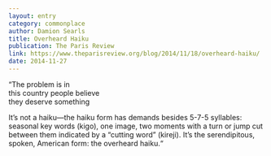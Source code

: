 ```yaml
---
layout: entry
category: commonplace
author: Damion Searls
title: Overheard Haiku
publication: The Paris Review
link: https://www.theparisreview.org/blog/2014/11/18/overheard-haiku/
date: 2014-11-27
---
```


“The problem is in
<br>this country people believe
<br>they deserve something

It’s not a haiku—the haiku form has demands besides 5-7-5 syllables: seasonal key words (kigo), one image, two moments with a turn or jump cut between them indicated by a “cutting word” (kireji). It’s the serendipitous, spoken, American form: the overheard haiku.“